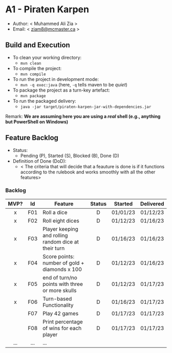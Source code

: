 # A1 - Piraten Karpen

-   Author: < Muhammed Ali Zia >
-   Email: < ziam8@mcmaster.ca >

## Build and Execution

-   To clean your working directory:
    -   `mvn clean`
-   To compile the project:
    -   `mvn compile`
-   To run the project in development mode:
    -   `mvn -q exec:java` (here, `-q` tells maven to be _quiet_)
-   To package the project as a turn-key artefact:
    -   `mvn package`
-   To run the packaged delivery:
    -   `java -jar target/piraten-karpen-jar-with-dependencies.jar`

Remark: **We are assuming here you are using a _real_ shell (e.g., anything but PowerShell on Windows)**

## Feature Backlog

-   Status:
    -   Pending (P), Started (S), Blocked (B), Done (D)
-   Definition of Done (DoD):
    -   < The criteria that will decide that a feauture is done is if it functions according to the rulebook and works smoothly with all the other features>

### Backlog

| MVP? | Id  | Feature                                              | Status | Started  | Delivered |
| :--: | :-: | ---------------------------------------------------- | :----: | :------: | :-------: |
|  x   | F01 | Roll a dice                                          |   D    | 01/01/23 | 01/12/23  |
|  x   | F02 | Roll eight dices                                     |   D    | 01/12/23 | 01/16/23  |
|  x   | F03 | Player keeping and rolling random dice at their turn |   D    | 01/16/23 | 01/16/23  |
|  x   | F04 | Score points: number of gold + diamonds x 100        |   D    | 01/12/23 | 01/16/23  |
|  x   | F05 | end of turn/no points with three or more skulls      |   D    | 01/12/23 | 01/17/23  |
|  x   | F06 | Turn-based Functionality                             |   D    | 01/16/23 | 01/17/23  |
|      | F07 | Play 42 games                                        |   D    | 01/17/23 | 01/17/23  |
|      | F08 | Print percentage of wins for each player             |   D    | 01/17/23 | 01/17/23  |
| ...  | ... | ...                                                  |
